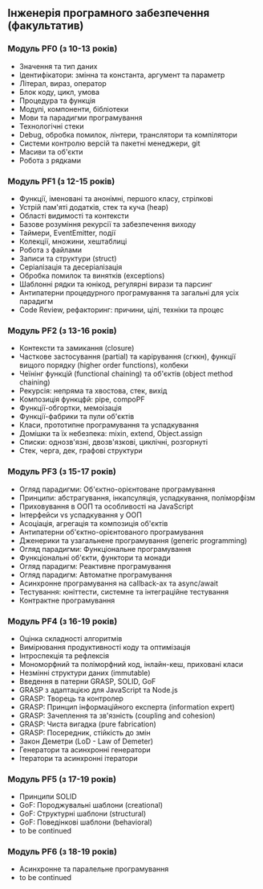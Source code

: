 ## Інженерія програмного забезпечення (факультатив)

### Модуль PF0 (з 10-13 років)

- Значення та тип даних
- Ідентифікатори: змінна та константа, аргумент та параметр
- Літерал, вираз, оператор
- Блок коду, цикл, умова
- Процедура та функція
- Модулі, компоненти, бібліотеки
- Мови та парадигми програмування
- Технологічні стеки
- Debug, обробка помилок, лінтери, транслятори та компілятори
- Системи контролю версій та пакетні менеджери, git
- Масиви та об'єкти
- Робота з рядками

### Модуль PF1 (з 12-15 років)

- Функції, іменовані та анонімні, першого класу, стрілкові
- Устрій пам'яті додатків, стек та куча (heap)
- Області видимості та контексти
- Базове розуміння рекурсії та забезпечення виходу
- Таймери, EventEmitter, події
- Колекції, множини, хештаблиці
- Робота з файлами
- Записи та структури (struct)
- Серіалізація та десеріалізація
- Обробка помилок та винятків (exceptions)
- Шаблонні рядки та юнікод, регулярні вирази та парсинг
- Антипатерни процедурного програмування та загальні для усіх парадигм
- Code Review, рефакторинг: причини, цілі, техніки та процес

### Модуль PF2 (з 13-16 років)

- Контексти та замикання (closure)
- Часткове застосування (partial) та карірування (сгккн), функції вищого порядку (higher order functions), колбеки
- Чеїнінг функцій (functional chaining) та об'єктів (object method chaining)
- Рекурсія: непряма та хвостова, стек, вихід
- Композиція функцфй: pipe, compoPF
- Функції-обгортки, мемоізація
- Функції-фабрики та пули об'єктів
- Класи, прототипне програмування та успадкування
- Домішки та їх небезпека: mixin, extend, Object.assign
- Списки: однозв'язні, двозв'язкові, циклічні, розгорнуті
- Стек, черга, дек, графові структури

### Модуль PF3 (з 15-17 років)

- Огляд парадигми: Об'єктно-орієнтоване програмування
- Принципи: абстрагування, інкапсуляція, успадкування, поліморфізм
- Приховування в ООП та особливості на JavaScript
- Інтерфейси vs успадкування у ООП
- Асоціація, агрегація та композиція об'єктів
- Антипатерни об'єктно-орієнтованого програмування
- Дженерики та узагальнене програмування (generic programming)
- Огляд парадигми: Функціональне програмування
- Функціональні об'єкти, функтори та монади
- Огляд парадигм: Реактивне програмування
- Огляд парадигм: Автоматне програмування
- Асинхронне програмування на callback-ах та async/await
- Тестування: юніттести, системне та інтеграційне тестування
- Контрактне програмування

### Модуль PF4 (з 16-19 років)

- Оцінка складності алгоритмів
- Вимірювання продуктивності коду та оптимізація
- Інтроспекція та рефлексія
- Мономорфний та поліморфний код, інлайн-кеш, приховані класи
- Незмінні структури даних (immutable)
- Введення в патерни GRASP, SOLID, GoF
- GRASP з адаптацією для JavaScript та Node.js
- GRASP: Творець та контролер
- GRASP: Принцип інформаційного експерта (information expert)
- GRASP: Зачеплення та зв'язність (coupling and cohesion)
- GRASP: Чиста вигадка (pure fabrication)
- GRASP: Посередник, стійкість до змін
- Закон Деметри (LoD - Law of Demeter)
- Генератори та асинхронні генератори
- Ітератори та асинхронні ітератори

### Модуль PF5 (з 17-19 років)

- Принципи SOLID
- GoF: Породжувальні шаблони (creational)
- GoF: Структурні шаблони (structural)
- GoF: Поведінкові шаблони (behavioral)
- to be continued

### Модуль PF6 (з 18-19 років)

- Асинхронне та паралельне програмування
- to be continued
